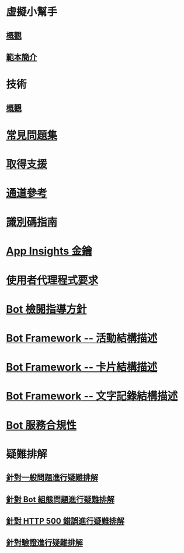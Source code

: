 # 虛擬小幫手
## [概觀](../v4sdk/bot-builder-virtual-assistant-introduction.md)
## [範本簡介](../v4sdk/bot-builder-virtual-assistant-template.md)
# 技術 
## [概觀](../v4sdk/bot-builder-skills-overview.md)
# [常見問題集](../bot-service-resources-bot-framework-faq.md)
# [取得支援](../bot-service-resources-links-help.md)
# [通道參考](../bot-service-channels-reference.md)
# [識別碼指南](../bot-service-resources-identifiers-guide.md)
# [App Insights 金鑰](../bot-service-resources-app-insights-keys.md)
# [使用者代理程式要求](../bot-service-resources-user-agent.md)
# [Bot 檢閱指導方針](../bot-service-review-guidelines.md)
# [Bot Framework -- 活動結構描述](https://aka.ms/botSpecs-activitySchema)
# [Bot Framework -- 卡片結構描述](https://aka.ms/botSpecs-cardSchema)
# [Bot Framework -- 文字記錄結構描述](https://aka.ms/botSpecs-transcripts)
# [Bot 服務合規性](../v4sdk/bot-service-compliance.md)
# 疑難排解
## [針對一般問題進行疑難排解](../bot-service-troubleshoot-general-problems.md)
## [針對 Bot 組態問題進行疑難排解](../bot-service-troubleshoot-bot-configuration.md)
## [針對 HTTP 500 錯誤進行疑難排解](../bot-service-troubleshoot-500-errors.md)
## [針對驗證進行疑難排解](../bot-service-troubleshoot-authentication-problems.md)
